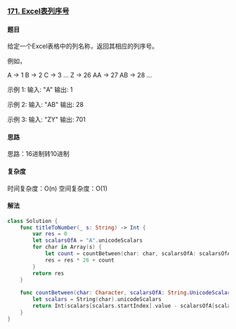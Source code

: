### [171. Excel表列序号](https://leetcode-cn.com/problems/excel-sheet-column-number/)

#### 题目

给定一个Excel表格中的列名称，返回其相应的列序号。

例如，

A -> 1
B -> 2
C -> 3
...
Z -> 26
AA -> 27
AB -> 28 
...

示例 1:
输入: "A"
输出: 1

示例 2:
输入: "AB"
输出: 28

示例 3: 
输入: "ZY"
输出: 701

#### 思路

思路：16进制转10进制

#### 复杂度

时间复杂度：O(n)
空间复杂度：O(1)

#### 解法

```swift
class Solution {
    func titleToNumber(_ s: String) -> Int {
        var res = 0
        let scalarsOfA = "A".unicodeScalars        
        for char in Array(s) {
            let count = countBetween(char: char, scalarsOfA: scalarsOfA)
            res = res * 26 + count
        }        
        return res
    }
    
    func countBetween(char: Character, scalarsOfA: String.UnicodeScalarView) -> Int {
        let scalars = String(char).unicodeScalars
        return Int(scalars[scalars.startIndex].value - scalarsOfA[scalarsOfA.startIndex].value) + 1
    }
}
```